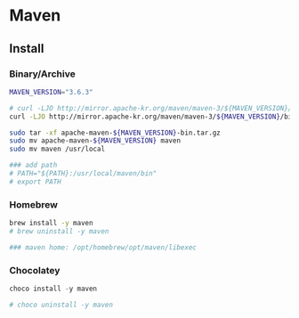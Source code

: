 # Maven

## Install

### Binary/Archive

```bash
MAVEN_VERSION="3.6.3"

# curl -LJO http://mirror.apache-kr.org/maven/maven-3/${MAVEN_VERSION}/binaries/apache-maven-${MAVEN_VERSION}-bin.zip
curl -LJO http://mirror.apache-kr.org/maven/maven-3/${MAVEN_VERSION}/binaries/apache-maven-${MAVEN_VERSION}-bin.tar.gz

sudo tar -xf apache-maven-${MAVEN_VERSION}-bin.tar.gz
sudo mv apache-maven-${MAVEN_VERSION} maven
sudo mv maven /usr/local

### add path
# PATH="${PATH}:/usr/local/maven/bin"
# export PATH
```

### Homebrew

```sh
brew install -y maven
# brew uninstall -y maven

### maven home: /opt/homebrew/opt/maven/libexec
```

### Chocolatey

```ps1
choco install -y maven

# choco uninstall -y maven
```
